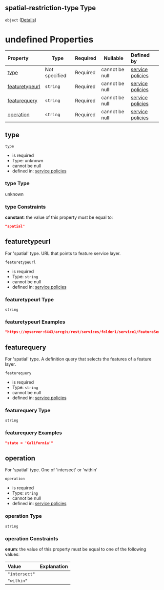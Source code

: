 ## spatial-restriction-type Type

`object` ([Details](policies-definitions-spatial-restriction-type.md))

# undefined Properties

| Property                          | Type          | Required | Nullable       | Defined by                                                                                                                                                                                                                                                        |
| :-------------------------------- | ------------- | -------- | -------------- | :---------------------------------------------------------------------------------------------------------------------------------------------------------------------------------------------------------------------------------------------------------------- |
| [type](#type)                     | Not specified | Required | cannot be null | [service policies](policies-definitions-spatial-restriction-type-properties-type.md "https&#x3A;//raw.githubusercontent.com/conterra/policies-json/master/schema/policies.schema.json#/definitions/spatial-restriction-type/properties/type")                     |
| [featuretypeurl](#featuretypeurl) | `string`      | Required | cannot be null | [service policies](policies-definitions-spatial-restriction-type-properties-featuretypeurl.md "https&#x3A;//raw.githubusercontent.com/conterra/policies-json/master/schema/policies.schema.json#/definitions/spatial-restriction-type/properties/featuretypeurl") |
| [featurequery](#featurequery)     | `string`      | Required | cannot be null | [service policies](policies-definitions-spatial-restriction-type-properties-featurequery.md "https&#x3A;//raw.githubusercontent.com/conterra/policies-json/master/schema/policies.schema.json#/definitions/spatial-restriction-type/properties/featurequery")     |
| [operation](#operation)           | `string`      | Required | cannot be null | [service policies](policies-definitions-spatial-restriction-type-properties-operation.md "https&#x3A;//raw.githubusercontent.com/conterra/policies-json/master/schema/policies.schema.json#/definitions/spatial-restriction-type/properties/operation")           |

## type




`type`

-   is required
-   Type: unknown
-   cannot be null
-   defined in: [service policies](policies-definitions-spatial-restriction-type-properties-type.md "https&#x3A;//raw.githubusercontent.com/conterra/policies-json/master/schema/policies.schema.json#/definitions/spatial-restriction-type/properties/type")

### type Type

unknown

### type Constraints

**constant**: the value of this property must be equal to:

```json
"spatial"
```

## featuretypeurl

For 'spatial' type. URL that points to feature service layer.


`featuretypeurl`

-   is required
-   Type: `string`
-   cannot be null
-   defined in: [service policies](policies-definitions-spatial-restriction-type-properties-featuretypeurl.md "https&#x3A;//raw.githubusercontent.com/conterra/policies-json/master/schema/policies.schema.json#/definitions/spatial-restriction-type/properties/featuretypeurl")

### featuretypeurl Type

`string`

### featuretypeurl Examples

```json
"https://myserver:6443/arcgis/rest/services/folder1/service1/FeatureServer/0"
```

## featurequery

For 'spatial' type. A definition query that selects the features of a feature layer.


`featurequery`

-   is required
-   Type: `string`
-   cannot be null
-   defined in: [service policies](policies-definitions-spatial-restriction-type-properties-featurequery.md "https&#x3A;//raw.githubusercontent.com/conterra/policies-json/master/schema/policies.schema.json#/definitions/spatial-restriction-type/properties/featurequery")

### featurequery Type

`string`

### featurequery Examples

```json
"state = 'California'"
```

## operation

For 'spatial' type. One of 'intersect' or 'within'


`operation`

-   is required
-   Type: `string`
-   cannot be null
-   defined in: [service policies](policies-definitions-spatial-restriction-type-properties-operation.md "https&#x3A;//raw.githubusercontent.com/conterra/policies-json/master/schema/policies.schema.json#/definitions/spatial-restriction-type/properties/operation")

### operation Type

`string`

### operation Constraints

**enum**: the value of this property must be equal to one of the following values:

| Value         | Explanation |
| :------------ | ----------- |
| `"intersect"` |             |
| `"within"`    |             |
